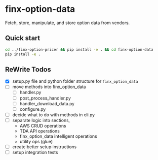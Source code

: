 # finx-option-data
Fetch, store, manipulate, and store option data from vendors.

## Quick start

```sh
cd ../finx-option-pricer && pip install -e . && cd finx-option-data
pip install -e .
```

## ReWrite Todos

- [x] setup.py file and python folder structure for `finx_option_data`
- [ ] move methods into finx_option_data
    - [ ] handler.py 
    - [ ] post_process_handler.py
    - [ ] handler_download_data.py
    - [ ] configure.py
- [ ] decide what to do with methods in cli.py
- [ ] separate logic into sections, 
    - AWS CRUD operations
    - TDA API operations
    - finx_option_data intelligent operations
    - utility ops (glue)
- [ ] create better setup instructions
- [ ] setup integration tests
